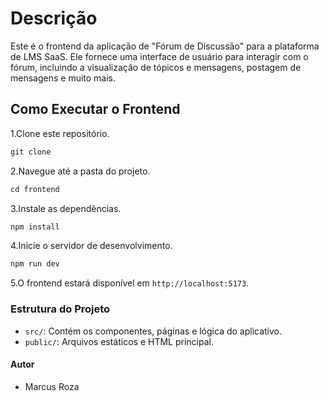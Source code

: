 # Descrição

Este é o frontend da aplicação de "Fórum de Discussão" para a plataforma de LMS SaaS. Ele fornece uma interface de usuário para interagir com o fórum, incluindo a visualização de tópicos e mensagens, postagem de mensagens e muito mais.

## Como Executar o Frontend

1.Clone este repositório.

```js
git clone 
```

2.Navegue até a pasta do projeto.

```js
cd frontend
```

3.Instale as dependências.

```js
npm install
```

4.Inicie o servidor de desenvolvimento.

```js
npm run dev
```

5.O frontend estará disponível em `http://localhost:5173`.

### Estrutura do Projeto

- `src/`: Contém os componentes, páginas e lógica do aplicativo.
- `public/`: Arquivos estáticos e HTML principal.

#### Autor

- Marcus Roza

